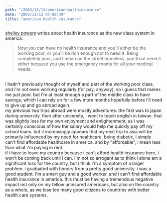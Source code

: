 ```yaml
---
path: "/2003/11/13/americanhealthinsurance" 
date: "2003/11/13 07:08:49" 
title: "american health insurance" 
---
```

<a href="http://weblog.burningbird.net/fires/002049.htm">shelley powers</a> writes about health insurance as the new class system in america:<br><blockquote>Now you can have no health insurance and you'll either be the working poor, or you'll be rich enough not to need it. Being completely poor, and I mean on the street homeless, you'll not need it either because you use the emergency rooms for all your medical needs.</blockquote><br>i hadn't previously thought of myself and part of the working poor class. and i'm not even working regularly (for pay, anyway), so i guess that makes me just poor. but i'm at least enough a part of the middle class to have savings, which i can rely on for a few more months hopefully before i'll need to give up and go abroad again.<br>my previous two trips abroad were mostly adventures. the first was to japan during university. then after university, i went to teach english in taiwan. that was slightly less for my own enjoyment and enlightenment, as i was certainly conscious of how the salary would help me quickly pay off my school loans. but it increasingly appears that my next trip to asia will be primarily influenced by my need for healthcare. being diabetic, i simply can't find affordable healthcare in america. and by "affordable", i mean less than what i'm paying in rent.<br>if i have to leave my country because i can't afford health insurance here, i won't be coming back until i can. i'm not so arrogant as to think i alone am a significant loss for the country, but i think i'm a symptom of a larger problem. i graduated with honors from a pretty good university. i was a good student. i'm a smart guy and a good worker. and i can't find affordable health insurance in america. this must be having a tremendous negative impact not only on my fellow uninsured americans, but also on the country as a whole, as we lose too many good citizens to countries with better health care systems.